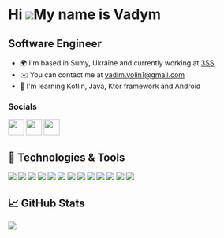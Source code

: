Hi ![](https://user-images.githubusercontent.com/18350557/176309783-0785949b-9127-417c-8b55-ab5a4333674e.gif)My name is Vadym
=============================================================================================================================
Software Engineer
-----------------

* 🌍  I'm based in Sumy, Ukraine and currently working at [3SS](https://www.3ss.tv/).
* ✉️  You can contact me at [vadim.volin1@gmail.com](mailto:vadim.volin1@gmail.com)
* 🧠  I'm learning Kotlin, Java, Ktor framework and Android

### Socials

<p align="left"> <a href="https://www.github.com/VadymVolin" target="_blank" rel="noreferrer"><img src="https://raw.githubusercontent.com/danielcranney/readme-generator/main/public/icons/socials/github.svg" width="32" height="32" /></a> <a href="https://www.linkedin.com/in/vadimvolin" target="_blank" rel="noreferrer"><img src="https://raw.githubusercontent.com/danielcranney/readme-generator/main/public/icons/socials/linkedin.svg" width="32" height="32" /></a> <a href="https://www.twitter.com/vadym_volin" target="_blank" rel="noreferrer"><img src="https://raw.githubusercontent.com/danielcranney/readme-generator/main/public/icons/socials/twitter.svg" width="32" height="32" /></a></p>

## 🔧 Technologies & Tools

![](https://img.shields.io/badge/OS-Debian-informational?style=for-the-badge&logo=linux&color=orange)
![](https://img.shields.io/badge/Editor-IntelliJ_IDEA-informational?style=for-the-badge&logo=intellij-idea&color=orange)
![](https://img.shields.io/badge/Editor-Android_Studio-informational?style=for-the-badge&logo=android-studio&color=orange)
![](https://img.shields.io/badge/Editor-VS_Code-informational?style=for-the-badge&logo=vs-code&color=orange)
![](https://img.shields.io/badge/Code-Java-informational?style=for-the-badge&logo=Java&color=orange)
![](https://img.shields.io/badge/Code-Kotlin-informational?style=for-the-badge&logo=kotlin&color=orange)
![](https://img.shields.io/badge/Platform-Android-informational?style=for-the-badge&logo=Android&color=orange)
![](https://img.shields.io/badge/Code-Ktor-informational?style=for-the-badge&logo=kotlin&color=orange)
![](https://img.shields.io/badge/Code-Spring-informational?style=for-the-badge&logo=spring&color=orange)
![](https://img.shields.io/badge/Code-Vue-informational?style=for-the-badge&logo=vue.js&color=orange)
![](https://img.shields.io/badge/Shell-Shell-informational?style=for-the-badge&logo=shell&color=orange)
![](https://img.shields.io/badge/Tools-PostgreSQL-informational?style=for-the-badge&logo=postgresql&color=orange)
![](https://img.shields.io/badge/Tools-SQLite-informational?style=for-the-badge&logo=sqlite&color=orange)

## &#x1f4c8; GitHub Stats

<div style="display:flex; flex-flow: row-wrap;">
<a href="https://github.com/VadymVolin/VadymVolin">
  <img align="center" src="https://github-readme-stats.vercel.app/api/top-langs/?username=VadymVolin&langs_count=10&theme=transperent&count_private=true&show_icons=true&hide=css,html&card_width=350&layout=compact&line_height=28" />
</a>
</div>
<!--
**VadymVolin/VadymVolin** is a ✨ _special_ ✨ repository because its `README.md` (this file) appears on your GitHub profile.
